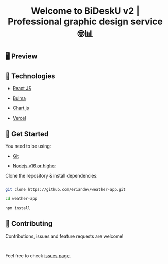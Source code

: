 <h1 align="center">
  Welcome to BiDeskU v2 | Professional graphic design service 🤓📊
</h1>

## 🖥️ Preview

## 🦾 Technologies

- [React JS](https://es.reactjs.org/)

- [Bulma](https://bulma.io/documentation/)

- [Chart.js](https://www.chartjs.org/)

- [Vercel](https://vercel.com/)

## 🚀 Get Started

You need to be using:

- [Git](https://git-scm.com/downloads)

- [Nodejs v16 or higher](https://nodejs.org/es/download/)

Clone the repository & install dependencies:

```bash

git clone https://github.com/eriandev/weather-app.git

cd weather-app

npm install

```

## 🤝 Contributing

Contributions, issues and feature requests are welcome!

<br />

Feel free to check [issues page](https://github.com/MGeovany/bidesku-v2/issues).
